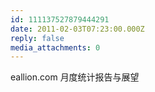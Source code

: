 ```yaml
---
id: 111137527879444291
date: 2011-02-03T07:23:00.000Z
reply: false
media_attachments: 0
---
```


eallion.com 月度统计报告与展望 ​​​​

